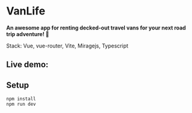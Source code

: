 # VanLife

**An awesome app for renting decked-out travel vans for your next road trip adventure! 🚐**

Stack: Vue, vue-router, Vite, Miragejs, Typescript

## Live demo:

## Setup

`npm install`  
 `npm run dev`
